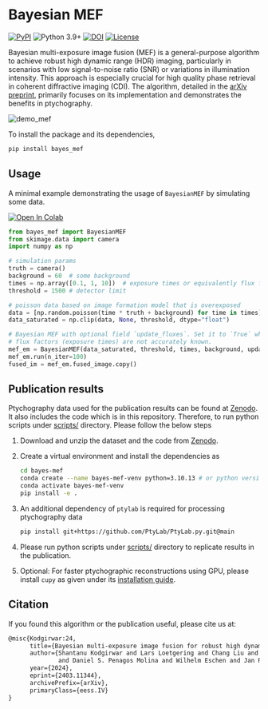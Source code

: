 # Bayesian MEF
[![PyPI](https://img.shields.io/pypi/v/bayes_mef)](https://pypi.org/project/bayes_mef/)
![Python 3.9+](https://img.shields.io/badge/python-3.9+-green.svg)
[![DOI](https://zenodo.org/badge/DOI/10.5281/zenodo.10809893.svg)](https://doi.org/10.5281/zenodo.10809893)
[![License](https://img.shields.io/badge/License-BSD_3--Clause-purple.svg)](https://opensource.org/licenses/BSD-3-Clause)

Bayesian multi-exposure image fusion (MEF) is a general-purpose algorithm to achieve robust high dynamic range (HDR) imaging, particularly in scenarios with low signal-to-noise ratio (SNR) or variations in illumination intensity. This approach is especially crucial for high quality phase retrieval in coherent diffractive imaging (CDI). The algorithm, detailed in the [arXiv preprint](https://arxiv.org/abs/2403.11344), primarily focuses on its implementation and demonstrates the benefits in ptychography. 

![demo_mef](https://github.com/microscopic-image-analysis/bayes-mef/assets/64919085/d00a8c5e-5e53-4b7e-856b-381cc99523ba)

To install the package and its dependencies, 
```bash
pip install bayes_mef
```

## Usage

A minimal example demonstrating the usage of `BayesianMEF` by simulating some data.

[![Open In Colab](https://colab.research.google.com/assets/colab-badge.svg)](https://colab.research.google.com/github/microscopic-image-analysis/bayes-mef/blob/main/demo.ipynb)

```python
from bayes_mef import BayesianMEF
from skimage.data import camera
import numpy as np

# simulation params
truth = camera()
background = 60  # some background
times = np.array([0.1, 1, 10])  # exposure times or equivalently flux factors
threshold = 1500 # detector limit

# poisson data based on image formation model that is overexposed
data = [np.random.poisson(time * truth + background) for time in times]
data_saturated = np.clip(data, None, threshold, dtype="float")

# Bayesian MEF with optional field `update_fluxes`. Set it to `True` when
# flux factors (exposure times) are not accurately known.
mef_em = BayesianMEF(data_saturated, threshold, times, background, update_fluxes=False)
mef_em.run(n_iter=100)
fused_im = mef_em.fused_image.copy()
```
## Publication results

Ptychography data used for the publication results can be found at [Zenodo](https://doi.org/10.5281/zenodo.10809893). It also includes the code which is in this repository. Therefore, to run python scripts under [scripts/](scripts) directory. Please follow the below steps
1. Download and unzip the dataset and the code from [Zenodo](https://doi.org/10.5281/zenodo.10809893).
2. Create a virtual environment and install the dependencies as
   
   ```bash
   cd bayes-mef
   conda create --name bayes-mef-venv python=3.10.13 # or python version satisfying ">=3.9, <3.12" 
   conda activate bayes-mef-venv
   pip install -e .
   ```
3. An additional dependency of `ptylab` is required for processing ptychography data
   
   ```bash
   pip install git+https://github.com/PtyLab/PtyLab.py.git@main
   ```
4. Please run python scripts under [scripts/](scripts) directory to replicate results in the publication.
5. Optional: For faster ptychographic reconstructions using GPU, please install `cupy` as given under its [installation guide](https://docs.cupy.dev/en/stable/install.html).

## Citation
If you found this algorithm or the publication useful, please cite us at:
```tex
@misc{Kodgirwar:24,
      title={Bayesian multi-exposure image fusion for robust high dynamic range ptychography}, 
      author={Shantanu Kodgirwar and Lars Loetgering and Chang Liu and Aleena Joseph and Leona Licht
              and Daniel S. Penagos Molina and Wilhelm Eschen and Jan Rothhardt and Michael Habeck},
      year={2024},
      eprint={2403.11344},
      archivePrefix={arXiv},
      primaryClass={eess.IV}
}
```


